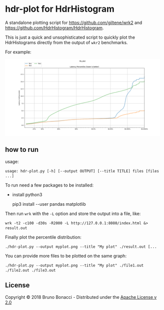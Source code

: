 # hdr-plot for HdrHistogram

A standalone plotting script for https://github.com/giltene/wrk2 and
https://github.com/HdrHistogram/HdrHistogram.

This is just a quick and unsophisticated script to quickly plot the
HdrHistograms directly from the output of `wkr2` benchmarks.

For example:

![myplot.png](myplot.png)

## how to run

usage:

    usage: hdr-plot.py [-h] [--output OUTPUT] [--title TITLE] files [files ...]

To run need a few packages to be installed:

  * install python3

    pip3 install --user pandas matplotlib

Then run `wrk` with the `-L` option and store the output into a file, like:

    wrk -t2 -c100 -d30s -R2000 -L http://127.0.0.1:8080/index.html &> result.out

Finally plot the percentile distribution:

    ./hdr-plot.py --output myplot.png --title "My plot" ./result.out [...

You can provide more files to be plotted on the same graph:

    ./hdr-plot.py --output myplot.png --title "My plot" ./file1.out ./file2.out ./file3.out


## License

Copyright © 2018 Bruno Bonacci - Distributed under the [Apache License v 2.0](http://www.apache.org/licenses/LICENSE-2.0)
